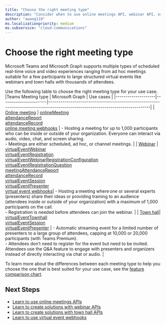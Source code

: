 ```yaml
---
title: "Choose the right meeting type"
description: "Consider when to use online meetings API, webinar API, or town hall API for Teams meetings."
author: "awang119"
ms.localizationpriority: medium
ms.subservice: "cloud-communications"
---
```


# Choose the right meeting type

Microsoft Teams and Microsoft Graph supports multiple types of scheduled real-time voice and video experiences ranging from ad hoc meetings suitable for a few participants to large structured virtual events like webinars and town halls with thousands of attendees.

Use the following table to choose the right meeting type for your use case. 
|Teams Meeting type  | Microsoft Graph       | Use cases                                                                                                                       |
|--------------------|-----------------------|---------------------------------------------------------------------------------------------------------------------------------|
| [Online meeting](https://support.microsoft.com/en-us/office/meetings-in-microsoft-teams-e0b0ae21-53ee-4462-a50d-ca9b9e217b67) | [onlineMeeting](/graph/api/resources/onlinemeeting) <br> [attendanceReport](/graph/api/resources/meetingattendancereport) <br> [attendanceRecord](/graph/api/resources/attendancerecord) <br> [online meeting webhooks](/graph/changenotifications-for-onlinemeeting) | - Hosting a meeting for up to 1,000 participants who can be inside or outside of your organization. Everyone can interact via audio, video, chat, and screen sharing. <br> - Meetings are either scheduled, ad hoc, or channel meetings. |
| [Webinar](https://support.microsoft.com/en-us/office/get-started-with-microsoft-teams-webinars-42f3f874-22dc-4289-b53f-bbc1a69013e3) | [virtualEventWebinar](/graph/api/resources/virtualeventwebinar) <br> [virtualEventRegistration](/graph/api/resources/virtualeventregistration) <br> [virtualEventWebinarRegistrationConfiguration](/graph/api/resources/virtualeventwebinarregistrationconfiguration) <br> [virtualEventRegistrationQuestion](/graph/api/resources/virtualeventregistrationquestionbase) <br> [meetingAttendanceReport](/graph/api/resources/meetingattendancereport) <br> [attendanceRecord](/graph/api/resources/attendancerecord) <br> [virtualEventSession](/graph/api/resources/virtualeventsession) <br> [virtualEventPresenter](/graph/api/resources/virtualeventpresenter) <br> [virtual event webhooks](/graph/changenotifications-for-virtualevent)| - Hosting a meeting where one or several experts (presenters) share their ideas or providing training to an audience (attendees inside or outside of your organization) with a maximum of 1,000 participants on the call. <br> - Registration is needed before attendees can join the webinar. |
| [Town hall](https://support.microsoft.com/en-us/office/get-started-with-town-hall-in-microsoft-teams-33baf0c6-0283-4c15-9617-3013e8d4804f)|  [virtualEventTownhall](/graph/api/resources/virtualeventtownhall) <br> [virtualEventSession](/graph/api/resources/virtualeventsession) <br> [virtualEventPresenter](/graph/api/resources/virtualeventpresenter) | - Automatic streaming event for a limited number of presenters to a large group of attendees, capping at 10,000 or 20,000 participants (with Teams Premium). <br> - Attendees don’t need to register for the event but need to be invited. Attendees use the Q&A feature to engage with presenters and organizers instead of directly interacting via chat or audio. |


To learn more about the differences between each meeting type to help you choose the one that is best suited for your use case, see the [feature comparison chart](https://learn.microsoft.com/en-us/microsoftteams/meeting-webinar-town-hall-feature-comparison).  


## Next Steps 
- [Learn to use online meetings APIs](cloud-communications-online-meetings.md)
- [Learn to create solutions with webinar APIs](cloud-communications-virtual-events-webinar-usecases.md) 
- [Learn to create solutions with town hall APIs](cloud-communications-virtual-events-townhall-usecases.md) 
- [Learn to use virtual event webhooks](/graph/changenotifications-for-virtualevent)
